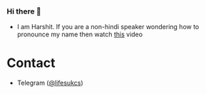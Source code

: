 ### Hi there 👋

<!--
**Kareshi0/Kareshi0** is a ✨ _special_ ✨ repository because its `README.md` (this file) appears on your GitHub profile.

Here are some ideas to get you started:

- 🔭 I’m currently working on ...
- 🌱 I’m currently learning ...
- 👯 I’m looking to collaborate on ...
- 🤔 I’m looking for help with ...
- 💬 Ask me about ...
- 📫 How to reach me: ...
- 😄 Pronouns: ...
- ⚡ Fun fact: ...
-->
- I am Harshit. If you are a non-hindi speaker wondering how to pronounce my name then watch [this](https://youtu.be/iMAFfiIljQA) video



# Contact

- Telegram ([@lifesukcs](https://t.me/lifesukcs))

